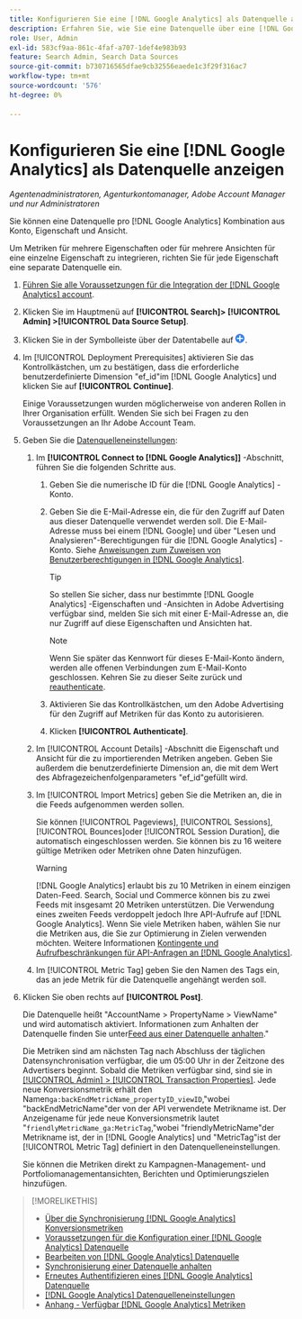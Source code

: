 ```yaml
---
title: Konfigurieren Sie eine [!DNL Google Analytics] als Datenquelle anzeigen
description: Erfahren Sie, wie Sie eine Datenquelle über eine [!DNL Google Analytics] anzeigen.
role: User, Admin
exl-id: 583cf9aa-861c-4faf-a707-1def4e983b93
feature: Search Admin, Search Data Sources
source-git-commit: b730716565dfae9cb32556eaede1c3f29f316ac7
workflow-type: tm+mt
source-wordcount: '576'
ht-degree: 0%

---
```


# Konfigurieren Sie eine [!DNL Google Analytics] als Datenquelle anzeigen

*Agentenadministratoren, Agenturkontomanager, Adobe Account Manager und nur Administratoren*

Sie können eine Datenquelle pro [!DNL Google Analytics] Kombination aus Konto, Eigenschaft und Ansicht.

Um Metriken für mehrere Eigenschaften oder für mehrere Ansichten für eine einzelne Eigenschaft zu integrieren, richten Sie für jede Eigenschaft eine separate Datenquelle ein.

1. [Führen Sie alle Voraussetzungen für die Integration der [!DNL Google Analytics] account](data-source-prerequisites.md).

1. Klicken Sie im Hauptmenü auf **[!UICONTROL Search]> [!UICONTROL Admin] >[!UICONTROL Data Source Setup]**.

1. Klicken Sie in der Symbolleiste über der Datentabelle auf ![Erstellen](/help/search-social-commerce/assets/add.png "Erstellen").

1. Im [!UICONTROL Deployment Prerequisites] aktivieren Sie das Kontrollkästchen, um zu bestätigen, dass die erforderliche benutzerdefinierte Dimension &quot;ef_id&quot;im [!DNL Google Analytics] und klicken Sie auf **[!UICONTROL Continue]**.

   Einige Voraussetzungen wurden möglicherweise von anderen Rollen in Ihrer Organisation erfüllt. Wenden Sie sich bei Fragen zu den Voraussetzungen an Ihr Adobe Account Team.

1. Geben Sie die [Datenquelleneinstellungen](data-source-settings.md):

   1. Im **[!UICONTROL Connect to [!DNL Google Analytics]]** -Abschnitt, führen Sie die folgenden Schritte aus.

      1. Geben Sie die numerische ID für die [!DNL Google Analytics] -Konto.

      1. Geben Sie die E-Mail-Adresse ein, die für den Zugriff auf Daten aus dieser Datenquelle verwendet werden soll. Die E-Mail-Adresse muss bei einem [!DNL Google] und über &quot;Lesen und Analysieren&quot;-Berechtigungen für die [!DNL Google Analytics] -Konto. Siehe [Anweisungen zum Zuweisen von Benutzerberechtigungen in [!DNL Google Analytics]](https://support.google.com/analytics/answer/9305587).

         >[!TIP]
         >
         >So stellen Sie sicher, dass nur bestimmte [!DNL Google Analytics] -Eigenschaften und -Ansichten in Adobe Advertising verfügbar sind, melden Sie sich mit einer E-Mail-Adresse an, die nur Zugriff auf diese Eigenschaften und Ansichten hat.

         >[!NOTE]
         >
         >Wenn Sie später das Kennwort für dieses E-Mail-Konto ändern, werden alle offenen Verbindungen zum E-Mail-Konto geschlossen. Kehren Sie zu dieser Seite zurück und [reauthenticate](data-source-reauthenticate.md).

      1. Aktivieren Sie das Kontrollkästchen, um den Adobe Advertising für den Zugriff auf Metriken für das Konto zu autorisieren.

      1. Klicken **[!UICONTROL Authenticate]**.

   1. Im [!UICONTROL Account Details] -Abschnitt die Eigenschaft und Ansicht für die zu importierenden Metriken angeben. Geben Sie außerdem die benutzerdefinierte Dimension an, die mit dem Wert des Abfragezeichenfolgenparameters &quot;ef_id&quot;gefüllt wird.

   1. Im [!UICONTROL Import Metrics] geben Sie die Metriken an, die in die Feeds aufgenommen werden sollen.

      Sie können [!UICONTROL Pageviews], [!UICONTROL Sessions], [!UICONTROL Bounces]oder [!UICONTROL Session Duration], die automatisch eingeschlossen werden. Sie können bis zu 16 weitere gültige Metriken oder Metriken ohne Daten hinzufügen.

      >[!WARNING]
      >
      >[!DNL Google Analytics] erlaubt bis zu 10 Metriken in einem einzigen Daten-Feed. Search, Social und Commerce können bis zu zwei Feeds mit insgesamt 20 Metriken unterstützen. Die Verwendung eines zweiten Feeds verdoppelt jedoch Ihre API-Aufrufe auf [!DNL Google Analytics]. Wenn Sie viele Metriken haben, wählen Sie nur die Metriken aus, die Sie zur Optimierung in Zielen verwenden möchten. Weitere Informationen [Kontingente und Aufrufbeschränkungen für API-Anfragen an [!DNL Google Analytics]](https://developers.google.com/analytics/devguides/reporting/core/v4/limits-quotas).

   1. Im [!UICONTROL Metric Tag] geben Sie den Namen des Tags ein, das an jede Metrik für die Datenquelle angehängt werden soll.

1. Klicken Sie oben rechts auf **[!UICONTROL Post]**.

   Die Datenquelle heißt &quot;AccountName > PropertyName > ViewName&quot; und wird automatisch aktiviert. Informationen zum Anhalten der Datenquelle finden Sie unter[Feed aus einer Datenquelle anhalten](data-source-pause.md).&quot;

   Die Metriken sind am nächsten Tag nach Abschluss der täglichen Datensynchronisation verfügbar, die um 05:00 Uhr in der Zeitzone des Advertisers beginnt. Sobald die Metriken verfügbar sind, sind sie in [[!UICONTROL Admin] > [!UICONTROL Transaction Properties]](/help/search-social-commerce/admin/transaction-properties/transaction-property-about.md). Jede neue Konversionsmetrik erhält den Namen`ga:backEndMetricName_propertyID_viewID`,&quot;wobei &quot;backEndMetricName&quot;der von der API verwendete Metrikname ist. Der Anzeigename für jede neue Konversionsmetrik lautet &quot;`friendlyMetricName_ga:MetricTag`,&quot;wobei &quot;friendlyMetricName&quot;der Metrikname ist, der in [!DNL Google Analytics] und &quot;MetricTag&quot;ist der [!UICONTROL Metric Tag] definiert in den Datenquelleneinstellungen.

   Sie können die Metriken direkt zu Kampagnen-Management- und Portfoliomanagementansichten, Berichten und Optimierungszielen hinzufügen.

>[!MORELIKETHIS]
>
>* [Über die Synchronisierung [!DNL Google Analytics] Konversionsmetriken](data-source-about.md)
>* [Voraussetzungen für die Konfiguration einer [!DNL Google Analytics] Datenquelle](data-source-prerequisites.md)
>* [Bearbeiten von [!DNL Google Analytics] Datenquelle](data-source-edit.md)
>* [Synchronisierung einer Datenquelle anhalten](data-source-pause.md)
>* [Erneutes Authentifizieren eines [!DNL Google Analytics] Datenquelle](data-source-reauthenticate.md)
>* [[!DNL Google Analytics] Datenquelleneinstellungen](data-source-settings.md)
>* [Anhang - Verfügbar [!DNL Google Analytics] Metriken](data-source-ga-metrics.md)

